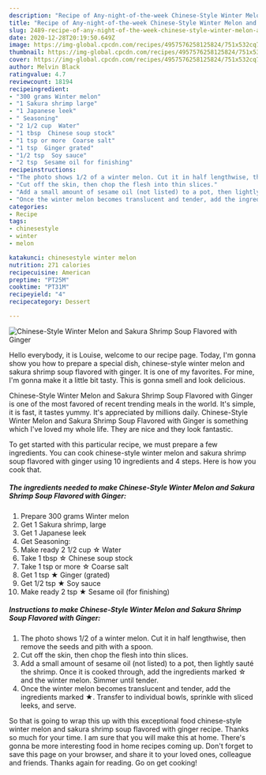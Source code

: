 ```yaml
---
description: "Recipe of Any-night-of-the-week Chinese-Style Winter Melon and Sakura Shrimp Soup Flavored with Ginger"
title: "Recipe of Any-night-of-the-week Chinese-Style Winter Melon and Sakura Shrimp Soup Flavored with Ginger"
slug: 2489-recipe-of-any-night-of-the-week-chinese-style-winter-melon-and-sakura-shrimp-soup-flavored-with-ginger
date: 2020-12-28T20:19:50.649Z
image: https://img-global.cpcdn.com/recipes/4957576258125824/751x532cq70/chinese-style-winter-melon-and-sakura-shrimp-soup-flavored-with-ginger-recipe-main-photo.jpg
thumbnail: https://img-global.cpcdn.com/recipes/4957576258125824/751x532cq70/chinese-style-winter-melon-and-sakura-shrimp-soup-flavored-with-ginger-recipe-main-photo.jpg
cover: https://img-global.cpcdn.com/recipes/4957576258125824/751x532cq70/chinese-style-winter-melon-and-sakura-shrimp-soup-flavored-with-ginger-recipe-main-photo.jpg
author: Melvin Black
ratingvalue: 4.7
reviewcount: 18194
recipeingredient:
- "300 grams Winter melon"
- "1 Sakura shrimp large"
- "1 Japanese leek"
- " Seasoning"
- "2 1/2 cup  Water"
- "1 tbsp  Chinese soup stock"
- "1 tsp or more  Coarse salt"
- "1 tsp  Ginger grated"
- "1/2 tsp  Soy sauce"
- "2 tsp  Sesame oil for finishing"
recipeinstructions:
- "The photo shows 1/2 of a winter melon. Cut it in half lengthwise, then remove the seeds and pith with a spoon."
- "Cut off the skin, then chop the flesh into thin slices."
- "Add a small amount of sesame oil (not listed) to a pot, then lightly sauté the shrimp. Once it is cooked through, add the ingredients marked ☆ and the winter melon. Simmer until tender."
- "Once the winter melon becomes translucent and tender, add the ingredients marked ★. Transfer to individual bowls, sprinkle with sliced leeks, and serve."
categories:
- Recipe
tags:
- chinesestyle
- winter
- melon

katakunci: chinesestyle winter melon 
nutrition: 271 calories
recipecuisine: American
preptime: "PT25M"
cooktime: "PT31M"
recipeyield: "4"
recipecategory: Dessert

---
```



![Chinese-Style Winter Melon and Sakura Shrimp Soup Flavored with Ginger](https://img-global.cpcdn.com/recipes/4957576258125824/751x532cq70/chinese-style-winter-melon-and-sakura-shrimp-soup-flavored-with-ginger-recipe-main-photo.jpg)

Hello everybody, it is Louise, welcome to our recipe page. Today, I'm gonna show you how to prepare a special dish, chinese-style winter melon and sakura shrimp soup flavored with ginger. It is one of my favorites. For mine, I'm gonna make it a little bit tasty. This is gonna smell and look delicious.

Chinese-Style Winter Melon and Sakura Shrimp Soup Flavored with Ginger is one of the most favored of recent trending meals in the world. It's simple, it is fast, it tastes yummy. It's appreciated by millions daily. Chinese-Style Winter Melon and Sakura Shrimp Soup Flavored with Ginger is something which I've loved my whole life. They are nice and they look fantastic.




To get started with this particular recipe, we must prepare a few ingredients. You can cook chinese-style winter melon and sakura shrimp soup flavored with ginger using 10 ingredients and 4 steps. Here is how you cook that.

<!--inarticleads1-->

##### The ingredients needed to make Chinese-Style Winter Melon and Sakura Shrimp Soup Flavored with Ginger:

1. Prepare 300 grams Winter melon
1. Get 1 Sakura shrimp, large
1. Get 1 Japanese leek
1. Get  Seasoning:
1. Make ready 2 1/2 cup ☆ Water
1. Take 1 tbsp ☆ Chinese soup stock
1. Take 1 tsp or more ☆ Coarse salt
1. Get 1 tsp ★ Ginger (grated)
1. Get 1/2 tsp ★ Soy sauce
1. Make ready 2 tsp ★ Sesame oil (for finishing)




<!--inarticleads2-->

##### Instructions to make Chinese-Style Winter Melon and Sakura Shrimp Soup Flavored with Ginger:

1. The photo shows 1/2 of a winter melon. Cut it in half lengthwise, then remove the seeds and pith with a spoon.
1. Cut off the skin, then chop the flesh into thin slices.
1. Add a small amount of sesame oil (not listed) to a pot, then lightly sauté the shrimp. Once it is cooked through, add the ingredients marked ☆ and the winter melon. Simmer until tender.
1. Once the winter melon becomes translucent and tender, add the ingredients marked ★. Transfer to individual bowls, sprinkle with sliced leeks, and serve.




So that is going to wrap this up with this exceptional food chinese-style winter melon and sakura shrimp soup flavored with ginger recipe. Thanks so much for your time. I am sure that you will make this at home. There's gonna be more interesting food in home recipes coming up. Don't forget to save this page on your browser, and share it to your loved ones, colleague and friends. Thanks again for reading. Go on get cooking!

